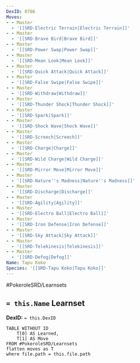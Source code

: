 ```yaml
---
DexID: 0786
Moves:
- - Master
  - '[[SRD-Electric Terrain|Electric Terrain]]'
- - Master
  - '[[SRD-Brave Bird|Brave Bird]]'
- - Master
  - '[[SRD-Power Swap|Power Swap]]'
- - Master
  - '[[SRD-Mean Look|Mean Look]]'
- - Master
  - '[[SRD-Quick Attack|Quick Attack]]'
- - Master
  - '[[SRD-False Swipe|False Swipe]]'
- - Master
  - '[[SRD-Withdraw|Withdraw]]'
- - Master
  - '[[SRD-Thunder Shock|Thunder Shock]]'
- - Master
  - '[[SRD-Spark|Spark]]'
- - Master
  - '[[SRD-Shock Wave|Shock Wave]]'
- - Master
  - '[[SRD-Screech|Screech]]'
- - Master
  - '[[SRD-Charge|Charge]]'
- - Master
  - '[[SRD-Wild Charge|Wild Charge]]'
- - Master
  - '[[SRD-Mirror Move|Mirror Move]]'
- - Master
  - '[[SRD-Nature''s Madness|Nature''s Madness]]'
- - Master
  - '[[SRD-Discharge|Discharge]]'
- - Master
  - '[[SRD-Agility|Agility]]'
- - Master
  - '[[SRD-Electro Ball|Electro Ball]]'
- - Master
  - '[[SRD-Iron Defense|Iron Defense]]'
- - Master
  - '[[SRD-Sky Attack|Sky Attack]]'
- - Master
  - '[[SRD-Telekinesis|Telekinesis]]'
- - Master
  - '[[SRD-Defog|Defog]]'
Name: Tapu Koko
Species: '[[SRD-Tapu Koko|Tapu Koko]]'
---
```


#PokeroleSRD/Learnsets

## `= this.Name` Learnset

**DexID:** `= this.DexID`

```dataview
TABLE WITHOUT ID
    T[0] AS Learned,
    T[1] AS Move
FROM #PokeroleSRD/Learnsets
flatten moves as T
where file.path = this.file.path
```
